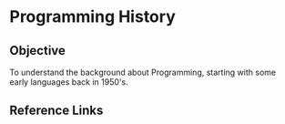 # Programming History

## Objective

To understand the background about Programming, starting with some early languages back in 1950's.

## Reference Links
